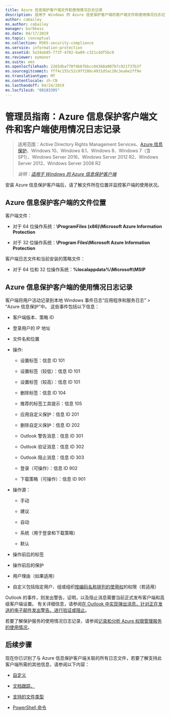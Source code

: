 ```yaml
---
title: Azure 信息保护客户端文件和使用情况日志记录
description: 适用于 Windows 的 Azure 信息保护客户端的客户端文件和使用情况日志记录的相关信息。
author: cabailey
ms.author: cabailey
manager: barbkess
ms.date: 04/17/2019
ms.topic: conceptual
ms.collection: M365-security-compliance
ms.service: information-protection
ms.assetid: 5a34ab85-773f-4782-ba09-c321cddf5bc0
ms.reviewer: eymanor
ms.suite: ems
ms.openlocfilehash: 2265dba770f4b67bbcc84368a007b7c921f37b3f
ms.sourcegitcommit: fff4c155c52c9ff20bc4931d5ac20c3ea6e2ff9e
ms.translationtype: MT
ms.contentlocale: zh-CN
ms.lasthandoff: 04/24/2019
ms.locfileid: "60183395"
---
```

# <a name="admin-guide-azure-information-protection-client-files-and-client-usage-logging"></a>管理员指南：Azure 信息保护客户端文件和客户端使用情况日志记录

>适用范围：Active Directory Rights Management Services、[Azure 信息保护](https://azure.microsoft.com/pricing/details/information-protection)、Windows 10、Windows 8.1、Windows 8、Windows 7（含 SP1）、Windows Server 2016、Windows Server 2012 R2、Windows Server 2012、Windows Server 2008 R2
>
> *说明：[适用于 Windows 的 Azure 信息保护客户端](../faqs.md#whats-the-difference-between-the-azure-information-protection-client-and-the-azure-information-protection-unified-labeling-client)*

安装 Azure 信息保护客户端后，请了解文件所在位置并监控客户端的使用状况。

## <a name="file-locations-for-the-azure-information-protection-client"></a>Azure 信息保护客户端的文件位置

客户端文件：   

- 对于 64 位操作系统：**\ProgramFiles (x86)\Microsoft Azure Information Protection**

- 对于 32 位操作系统：**\Program Files\Microsoft Azure Information Protection**

客户端日志文件和当前安装的策略文件：

- 对于 64 位和 32 位操作系统：**%localappdata%\Microsoft\MSIP**

## <a name="usage-logging-for-the-azure-information-protection-client"></a>Azure 信息保护客户端的使用情况日志记录

客户端将用户活动记录到本地 Windows 事件日志“应用程序和服务日志” > “Azure 信息保护”中。 这些事件包括以下信息：

- 客户端版本、策略 ID

- 登录用户的 IP 地址

- 文件名和位置

- 操作:

    - 设置标签：信息 ID 101
    
    - 设置标签（较低）：信息 ID 101
    
    - 设置标签（较高）：信息 ID 101
    
    - 删除标签：信息 ID 104
    
    - 推荐的标签工具提示：信息 105
    
    - 应用自定义保护：信息 ID 201
    
    - 删除自定义保护：信息 ID 202
    
    - Outlook 警告消息：信息 ID 301
    
    - Outlook 验证消息：信息 ID 302
    
    - Outlook 阻止消息：信息 ID 303
    
    - 登录（可操作）：信息 ID 902
    
    - 下载策略（可操作）：信息 ID 901
    
- 操作源：
    
    - 手动 
    
    - 建议
    
    - 自动  
    
    - 系统（用于登录和下载策略）
    
    - 默认
    
- 操作前后的标签 
    
- 操作前后的保护
    
- 用户理由（如果适用）

- 自定义包括指定用户、组或组织[按编码名称排列的使用权](../configure-usage-rights.md#usage-rights-and-descriptions)的权限（若适用）

Outlook 的事件，则发出警告，证明，以及阻止消息需要当前正式发布客户端和高级客户端设置。 有关详细信息，请参阅[在 Outlook 中实现弹出消息，针对正在发送的电子邮件发出警告、进行验证或阻止](client-admin-guide-customizations.md#implement-pop-up-messages-in-outlook-that-warn-justify-or-block-emails-being-sent)。

若要了解保护服务的使用情况日志记录，请参阅[记录和分析 Azure 权限管理服务的使用情况](../log-analyze-usage.md)。

## <a name="next-steps"></a>后续步骤
现在你已识别了与 Azure 信息保护客户端关联的所有日志文件，若要了解支持此客户端所需的其他信息，请参阅以下内容：

- [自定义](client-admin-guide-customizations.md)

- [文档跟踪、](client-admin-guide-document-tracking.md)

- [支持的文件类型](client-admin-guide-file-types.md)

- [PowerShell 命令](client-admin-guide-powershell.md)

